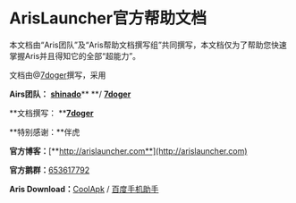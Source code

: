 # ArisLauncher官方帮助文档

本文档由“Aris团队”及“Aris帮助文档撰写组”共同撰写，本文档仅为了帮助您快速掌握Aris并且得知它的全部“超能力”。

文档由@[7doger](https://github.com/7doger)撰写，采用

**Airs团队：** [**shinado**](https://github.com/shinado)** **/ [**7doger**](https://github.com/7doger)

**文档撰写： **[**7doger**](https://github.com/7doger)

**特别感谢：**伴虎

**官方博客：**[**http://arislauncher.com**](http://arislauncher.com)

**官方鹅群：**[653617792](https://jq.qq.com/?_wv=1027&k=5g27swh)

**Aris Download：**[CoolApk](https://www.coolapk.com/apk/shinado.indi.piping) / [百度手机助手](http://shouji.baidu.com/software/22573030.html)

